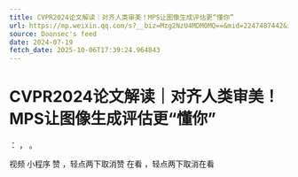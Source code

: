 ```yaml
---
title: CVPR2024论文解读｜对齐人类审美！MPS让图像生成评估更“懂你”
url: https://mp.weixin.qq.com/s?__biz=Mzg2NzU4MDM0MQ==&mid=2247487442&idx=1&sn=69f08f6c89530d6176614c718bea2229
source: Doonsec's feed
date: 2024-07-19
fetch_date: 2025-10-06T17:39:24.964843
---
```


# CVPR2024论文解读｜对齐人类审美！MPS让图像生成评估更“懂你”

：
，
。

视频
小程序
赞
，轻点两下取消赞
在看
，轻点两下取消在看